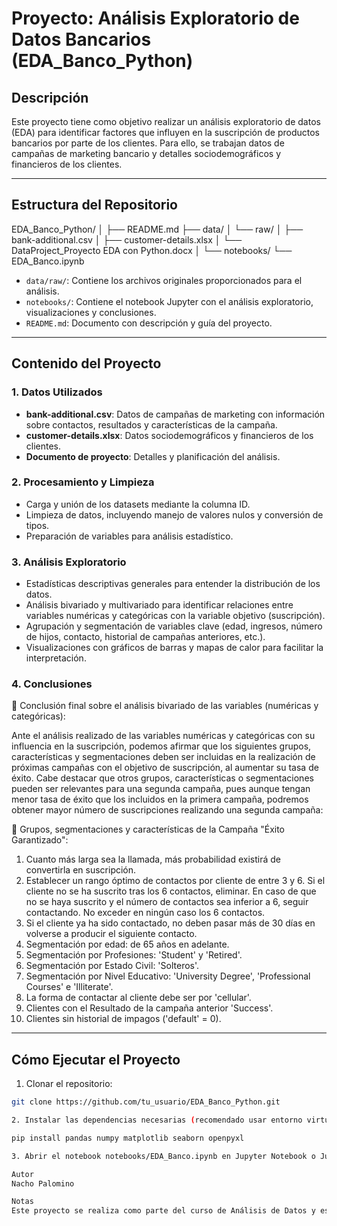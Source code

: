 # Proyecto: Análisis Exploratorio de Datos Bancarios (EDA_Banco_Python)

## Descripción

Este proyecto tiene como objetivo realizar un análisis exploratorio de datos (EDA) para identificar factores que influyen en la suscripción de productos bancarios por parte de los clientes. Para ello, se trabajan datos de campañas de marketing bancario y detalles sociodemográficos y financieros de los clientes.

---

## Estructura del Repositorio

EDA_Banco_Python/
│
├── README.md
├── data/
│ └── raw/
│ ├── bank-additional.csv
│ ├── customer-details.xlsx
│ └── DataProject_Proyecto EDA con Python.docx
│
└── notebooks/
└── EDA_Banco.ipynb


- `data/raw/`: Contiene los archivos originales proporcionados para el análisis.
- `notebooks/`: Contiene el notebook Jupyter con el análisis exploratorio, visualizaciones y conclusiones.
- `README.md`: Documento con descripción y guía del proyecto.

---

## Contenido del Proyecto

### 1. Datos Utilizados

- **bank-additional.csv**: Datos de campañas de marketing con información sobre contactos, resultados y características de la campaña.
- **customer-details.xlsx**: Datos sociodemográficos y financieros de los clientes.
- **Documento de proyecto**: Detalles y planificación del análisis.

### 2. Procesamiento y Limpieza

- Carga y unión de los datasets mediante la columna ID.
- Limpieza de datos, incluyendo manejo de valores nulos y conversión de tipos.
- Preparación de variables para análisis estadístico.

### 3. Análisis Exploratorio

- Estadísticas descriptivas generales para entender la distribución de los datos.
- Análisis bivariado y multivariado para identificar relaciones entre variables numéricas y categóricas con la variable objetivo (suscripción).
- Agrupación y segmentación de variables clave (edad, ingresos, número de hijos, contacto, historial de campañas anteriores, etc.).
- Visualizaciones con gráficos de barras y mapas de calor para facilitar la interpretación.

### 4. Conclusiones

 🔎 Conclusión final sobre el análisis bivariado de las variables (numéricas y categóricas):

Ante el análisis realizado de las variables numéricas y categóricas con su influencia en la suscripción, podemos afirmar que los siguientes
grupos, características y segmentaciones deben ser incluidas en la realización de próximas campañas con el objetivo de suscripción, 
al aumentar su tasa de éxito. Cabe destacar que otros grupos, características o segmentaciones pueden ser relevantes para una segunda campaña,
pues aunque tengan menor tasa de éxito que los incluidos en la primera campaña, podremos obtener mayor número de suscripciones realizando 
una segunda campaña:

🎯 Grupos, segmentaciones y características de la Campaña "Éxito Garantizado":

1. Cuanto más larga sea la llamada, más probabilidad existirá de convertirla en suscripción.
2. Establecer un rango óptimo de contactos por cliente de entre 3 y 6. Si el cliente no se ha suscrito tras los 6 contactos, eliminar. 
En caso de que no se haya suscrito y el número de contactos sea inferior a 6, seguir contactando. No exceder en ningún caso los 6 contactos.
3. Si el cliente ya ha sido contactado, no deben pasar más de 30 días en volverse a producir el siguiente contacto.
4. Segmentación por edad: de 65 años en adelante. 
5. Segmentación por Profesiones: 'Student' y 'Retired'.
6. Segmentación por Estado Civil: 'Solteros'.
7. Segmentación por Nivel Educativo: 'University Degree', 'Professional Courses' e 'Illiterate'.
8. La forma de contactar al cliente debe ser por 'cellular'.
9. Clientes con el Resultado de la campaña anterior 'Success'.
10. Clientes sin historial de impagos ('default' = 0).

---

## Cómo Ejecutar el Proyecto

1. Clonar el repositorio:

```bash
git clone https://github.com/tu_usuario/EDA_Banco_Python.git

2. Instalar las dependencias necesarias (recomendado usar entorno virtual):

pip install pandas numpy matplotlib seaborn openpyxl

3. Abrir el notebook notebooks/EDA_Banco.ipynb en Jupyter Notebook o JupyterLab para ejecutar y revisar el análisis.

Autor
Nacho Palomino

Notas
Este proyecto se realiza como parte del curso de Análisis de Datos y está orientado a demostrar habilidades en limpieza de datos, análisis exploratorio, visualización y redacción de informes.